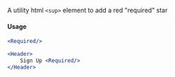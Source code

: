 A utility html `<sup>` element to add a red "required" star

#### Usage

```jsx
<Required/>
```

```jsx
<Header>
    Sign Up <Required/>
</Header>
```

[//]: # (![image]&#40;/src/components/Box/images/example.png&#41;)